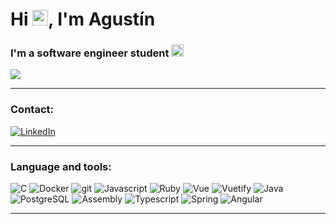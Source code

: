 <h1> Hi <img src="https://media.giphy.com/media/hvRJCLFzcasrR4ia7z/giphy.gif" width="25px">, I'm Agustín</h1>

<h3>I'm a software engineer student 
  <img src="https://media1.giphy.com/media/PiQejEf31116URju4V/giphy.gif?cid=ecf05e47ht4h6jivvqjdi8mycdz94mdrw3wbzm6wj9qfwlyc&rid=giphy.gif&ct=g" height="20" width="20" />
</h3>

![](https://visitor-badge.glitch.me/badge?page_id=imanfredi.imanfredi)

-------

<h3>Contact:</h3>

<p align="left">
  <a href="https://www.linkedin.com/in/ignacio-agustin-manfredi-570529208" target="_blank"><img alt="LinkedIn" src="https://img.shields.io/badge/linkedin-%230077B5.svg?&style=for-the-badge&logo=linkedin&logoColor=white" />
  </a>
</p>


-------


<h3>Language and tools:</h3>

<p>
  <img alt="C" src="https://img.shields.io/badge/-C-white?style=plastic&logo=c&logoColor=blue">
  <img alt="Docker" src="https://img.shields.io/badge/-Docker-46a2f1?style=flat-square&logo=docker&logoColor=white" />
  <img alt="git" src="https://img.shields.io/badge/-Git-F05032?style=flat-square&logo=git&logoColor=white" />
  <img alt="Javascript" src="https://img.shields.io/badge/-Javascript-yellow?style=flat-square&logo=javascript&logoColor=white" />
  <img alt="Ruby" src="https://img.shields.io/badge/-Ruby-red?style=flat-square&logo=ruby&logoColor=white" />
  <img alt="Vue" src="https://img.shields.io/badge/-Vue-green?style=flat-square&logo=vue&logoColor=white" />
  <img alt="Vuetify" src="https://img.shields.io/badge/-Vuetify-46a2f1?style=flat-square&logo=Vuetify&logoColor=white" />
  <img alt="Java" src="https://img.shields.io/badge/-Java-red?style=flat-square&logo=Java&logoColor=white" />
  <img alt="PostgreSQL" src="https://img.shields.io/badge/-PostgreSQL-blue?style=flat-square&logo=postgresql&logoColor=white" />
  <img alt="Assembly" src="https://img.shields.io/badge/-Assembly-E34F26?style=flat-square&logo=Assembly&logoColor=white" />
  <img alt="Typescript" src="https://img.shields.io/badge/-Typescript-46a2f1?style=flat-square&logo=Typescript&logoColor=white" />
  <img alt="Spring" src="https://img.shields.io/badge/-Spring-green?style=flat-square&logo=Spring&logoColor=white" />
  <img alt="Angular" src="https://img.shields.io/badge/-Angular-red?style=flat-square&logo=Angular&logoColor=white" />
</p>


-------

<p align="center"> <img src="https://github-readme-stats.vercel.app/api?username=imanfredi&show_icons=true&theme=gotham" alt="" />



